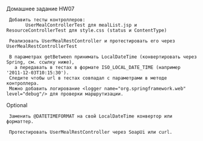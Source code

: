Домашнее задание HW07

     Добавить тесты контроллеров:
           UserMealControllerTest для mealList.jsp и ResourceControllerTest для style.css (status и ContentType)

     Реализовать UserMealRestController и протестировать его через UserMealRestControllerTest

     В параметрах getBetween принимать LocalDateTime (конвертировать через Spring, см. ссылку ниже), 
       а передавать в тестах в формате ISO_LOCAL_DATE_TIME (например '2011-12-03T10:15:30').
     Следите чтобы url в тестах совпадал с параметрами в методе контроллера.
     Можно добавить логирование <logger name="org.springframework.web" level="debug"/> для проверки маршрутизации.


Optional

     Заменить @DATETIMEFORMAT на свой LocalDateTime конвертор или форматтер.

     Протестировать UserMealRestController через SoapUi или curl.